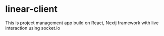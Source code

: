 # linear-client
This is project management app build on React, Nextj framework with live interaction using socket.io
